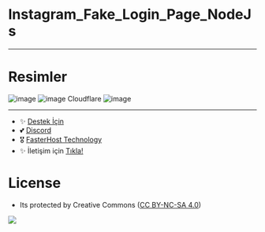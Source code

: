 # Instagram_Fake_Login_Page_NodeJs

---

# Resimler

![image](https://user-images.githubusercontent.com/63351166/210813039-f934dc5f-b68e-46ae-ac13-d08b36a9b91f.png)
![image](https://user-images.githubusercontent.com/63351166/210813064-0948bc82-1d6e-4ba2-8390-dc6bf4a64e09.png)
Cloudflare
![image](https://user-images.githubusercontent.com/63351166/210813134-52b91291-db7e-405f-b785-f825dd34b697.png)

---
- ✨ [Destek İçin](https://fastuptime.com) <br>
- 💕 [Discord](https://fastuptime.com/discord)<br>
- 🎖️ [FasterHost Technology](https://fasterhost.tech/)<br>
- ✨ İletişim için [Tıkla!](mailto:fastuptime@gmail.com)<br>

# License
- Its protected by Creative Commons ([CC BY-NC-SA 4.0](https://creativecommons.org/licenses/by-nc-sa/4.0/))

<a href="https://creativecommons.org/licenses/by-nc-sa/4.0/" title="BYNCSA40"><img src="https://licensebuttons.net/l/by-nc-sa/4.0/88x31.png"></a>
